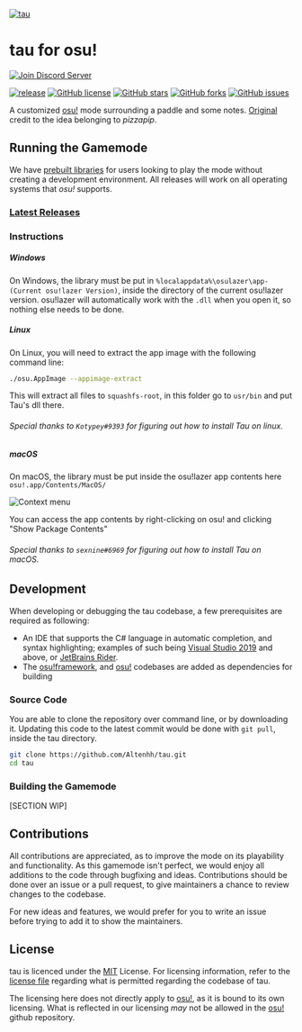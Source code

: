 [![tau](https://cdn.discordapp.com/attachments/678814085063901196/700162953101574144/tau-banner.png)](https://github.com/Altenhh/tau "tau")
# tau for osu!

<div>
    <a href="https://discord.gg/7Y8GXAa"><img src="https://canary.discordapp.com/api/guilds/689728872282849313/widget.png?style=banner2" alt="Join Discord Server"/></a>
</div>

[![release](https://img.shields.io/badge/build-2020.403.6B3-brightgreen?style=flat-square)](https://github.com/Altenhh/tau/releases)
[![GitHub license](https://img.shields.io/github/license/Altenhh/tau.svg?style=flat-square)](https://github.com/Altenhh/tau/LICENSE) 
[![GitHub stars](https://img.shields.io/github/stars/Altenhh/tau.svg?style=flat-square)](https://github.com/Altenhh/tau/stargazers)
[![GitHub forks](https://img.shields.io/github/forks/Altenhh/tau.svg?style=flat-square)](https://github.com/Altenhh/tau/network)
[![GitHub issues](https://img.shields.io/github/issues/Altenhh/tau.svg?style=flat-square)](https://github.com/Altenhh/tau/issues)

A customized [osu!](https://github.com/ppy/osu) mode surrounding a paddle and some notes. [Original](https://deadlysprinklez.itch.io/tau) credit to the idea belonging to *pizzapip*.

## Running the Gamemode
We have [prebuilt libraries](https://github.com/Altenhh/tau/releases) for users looking to play the mode without creating a development environment. All releases will work on all operating systems that *osu!* supports.
### [Latest Releases](https://github.com/Altenhh/tau/releases)

### Instructions
##### Windows
On Windows, the library must be put in `%localappdata%\osulazer\app-(Current osu!lazer Version)`, inside the directory of the current osu!lazer version. osu!lazer will automatically work with the `.dll` when you open it, so nothing else needs to be done.

##### Linux
On Linux, you will need to extract the app image with the following command line:
```sh
./osu.AppImage --appimage-extract
```
This will extract all files to `squashfs-root`, in this folder go to `usr/bin` and put Tau's dll there.

###### Special thanks to `Kotypey#9393` for figuring out how to install Tau on linux.

##### macOS
On macOS, the library must be put inside the osu!lazer app contents here `osu!.app/Contents/MacOS/`

![Context menu](https://cdn.discordapp.com/attachments/699046236979986483/699060248391974982/tau.png)

You can access the app contents by right-clicking on osu! and clicking "Show Package Contents"

###### Special thanks to `sexnine#6969` for figuring out how to install Tau on macOS.

## Development
When developing or debugging the tau codebase, a few prerequisites are required as following:
* An IDE that supports the C# language in automatic completion, and syntax highlighting; examples of such being [Visual Studio 2019](https://visualstudio.microsoft.com/vs/) and above, or [JetBrains Rider](https://www.jetbrains.com/rider/).
* The [osu!framework](https://github.com/ppy/osu-framework/tree/master/osu.Framework), and [osu!](https://github.com/ppy/osu) codebases are added as dependencies for building

### Source Code 
You are able to clone the repository over command line, or by downloading it. Updating this code to the latest commit would be done with `git pull`, inside the tau directory.
```sh
git clone https://github.com/Altenhh/tau.git
cd tau
```

### Building the Gamemode
[SECTION WIP]

## Contributions
All contributions are appreciated, as to improve the mode on its playability and functionality. As this gamemode isn't perfect, we would enjoy all additions to the code through bugfixing and ideas. Contributions should be done over an issue or a pull request, to give maintainers a chance to review changes to the codebase.

For new ideas and features, we would prefer for you to write an issue before trying to add it to show the maintainers.

## License
tau is licenced under the [MIT](https://opensource.org/licenses/MIT) License. For licensing information, refer to the [license file](https://github.com/Altenhh/tau/blob/master/LICENSE) regarding what is permitted regarding the codebase of tau.

The licensing here does not directly apply to [osu!](https://github.com/ppy/osu), as it is bound to its own licensing. What is reflected in our licensing *may* not be allowed in the [osu!](https://github.com/ppy/osu) github repository.
